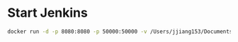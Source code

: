 # Start Jenkins
```bash
docker run -d -p 8080:8080 -p 50000:50000 -v /Users/jjiang153/Documents/Playground/caches/jenkinshome:/var/jenkins_home jenkins/jenkins:lts
```